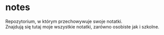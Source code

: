 # notes
Repozytorium, w którym przechowywuje swoje notatki.<br>
Znajdują się tutaj moje wszystkie notatki, zarówno osobiste jak i szkolne.<br>
